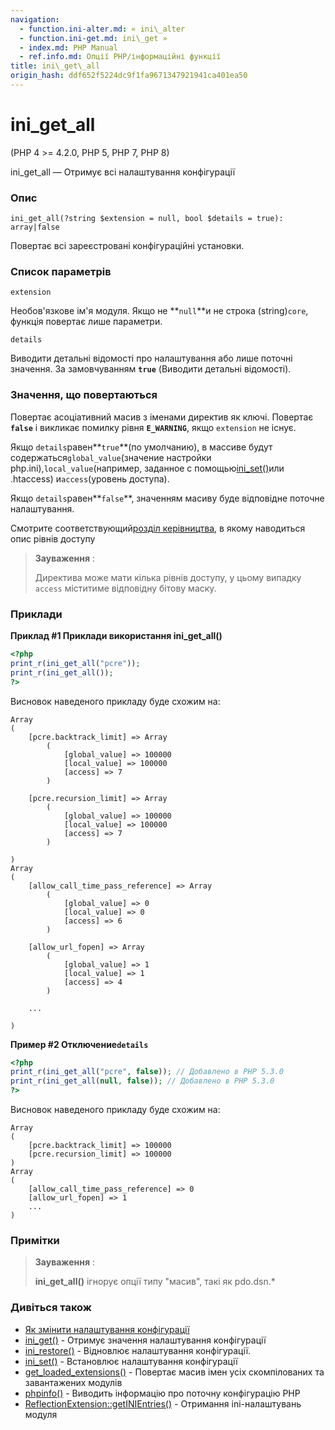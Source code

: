 ```yaml
---
navigation:
  - function.ini-alter.md: « ini\_alter
  - function.ini-get.md: ini\_get »
  - index.md: PHP Manual
  - ref.info.md: Опції PHP/інформаційні функції
title: ini\_get\_all
origin_hash: ddf652f5224dc9f1fa9671347921941ca401ea50
---
```

# ini\_get\_all

(PHP 4 >= 4.2.0, PHP 5, PHP 7, PHP 8)

ini\_get\_all — Отримує всі налаштування конфігурації

### Опис

```methodsynopsis
ini_get_all(?string $extension = null, bool $details = true): array|false
```

Повертає всі зареєстровані конфігураційні установки.

### Список параметрів

`extension`

Необов'язкове ім'я модуля. Якщо не \*\*`null`\*\*и не строка (string)`core`, функція повертає лише параметри.

`details`

Виводити детальні відомості про налаштування або лише поточні значення. За замовчуванням **`true`** (Виводити детальні відомості).

### Значення, що повертаються

Повертає асоціативний масив з іменами директив як ключі. Повертає **`false`** і викликає помилку рівня **`E_WARNING`**, якщо `extension` не існує.

Якщо `details`равен\*\*`true`\*\*(по умолчанию), в массиве будут содержаться`global_value`(значение настройки php.ini),`local_value`(например, заданное с помощью[ini\_set()](function.ini-set.md)или .htaccess) и`access`(уровень доступа).

Якщо `details`равен\*\*`false`\*\*, значенням масиву буде відповідне поточне налаштування.

Смотрите соответствующий[розділ керівництва](configuration.changes.modes.md), в якому наводиться опис рівнів доступу

> **Зауваження** :
> 
> Директива може мати кілька рівнів доступу, у цьому випадку `access` міститиме відповідну бітову маску.

### Приклади

**Приклад #1 Приклади використання **ini\_get\_all()****

```php
<?php
print_r(ini_get_all("pcre"));
print_r(ini_get_all());
?>
```

Висновок наведеного прикладу буде схожим на:

```
Array
(
    [pcre.backtrack_limit] => Array
        (
            [global_value] => 100000
            [local_value] => 100000
            [access] => 7
        )

    [pcre.recursion_limit] => Array
        (
            [global_value] => 100000
            [local_value] => 100000
            [access] => 7
        )

)
Array
(
    [allow_call_time_pass_reference] => Array
        (
            [global_value] => 0
            [local_value] => 0
            [access] => 6
        )

    [allow_url_fopen] => Array
        (
            [global_value] => 1
            [local_value] => 1
            [access] => 4
        )

    ...

)
```

**Пример #2 Отключение`details`**

```php
<?php
print_r(ini_get_all("pcre", false)); // Добавлено в PHP 5.3.0
print_r(ini_get_all(null, false)); // Добавлено в PHP 5.3.0
?>
```

Висновок наведеного прикладу буде схожим на:

```
Array
(
    [pcre.backtrack_limit] => 100000
    [pcre.recursion_limit] => 100000
)
Array
(
    [allow_call_time_pass_reference] => 0
    [allow_url_fopen] => 1
    ...
)
```

### Примітки

> **Зауваження** :
> 
> **ini\_get\_all()** ігнорує опції типу "масив", такі як pdo.dsn.\*

### Дивіться також

-   [Як змінити налаштування конфігурації](configuration.changes.md)
-   [ini\_get()](function.ini-get.md) \- Отримує значення налаштування конфігурації
-   [ini\_restore()](function.ini-restore.md) \- Відновлює налаштування конфігурації.
-   [ini\_set()](function.ini-set.md) \- Встановлює налаштування конфігурації
-   [get\_loaded\_extensions()](function.get-loaded-extensions.md) \- Повертає масив імен усіх скомпілованих та завантажених модулів
-   [phpinfo()](function.phpinfo.md) \- Виводить інформацію про поточну конфігурацію PHP
-   [ReflectionExtension::getINIEntries()](reflectionextension.getinientries.md) \- Отримання ini-налаштувань модуля
